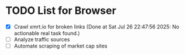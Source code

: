 # TODO List for Browser

- [x] Crawl xmrt.io for broken links  (Done at Sat Jul 26 22:47:56 2025: No actionable real task found.)
- [ ] Analyze traffic sources
- [ ] Automate scraping of market cap sites